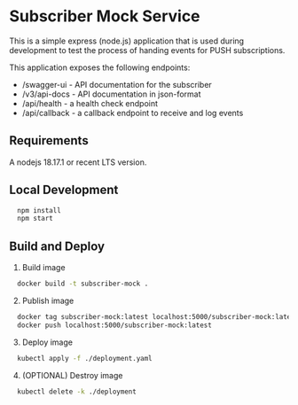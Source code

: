 # Subscriber Mock Service

This is a simple express (node.js) application that is used during development to test the process of handing events for PUSH subscriptions.

This application exposes the following endpoints:
- /swagger-ui - API documentation for the subscriber
- /v3/api-docs - API documentation in json-format
- /api/health - a health check endpoint
- /api/callback - a callback endpoint to receive and log events

## Requirements

A nodejs 18.17.1 or recent LTS version.

## Local Development
```bash
  npm install
  npm start
```

## Build and Deploy

1. Build image
  ```bash
    docker build -t subscriber-mock .
  ```

2. Publish image
  ```bash
    docker tag subscriber-mock:latest localhost:5000/subscriber-mock:latest
    docker push localhost:5000/subscriber-mock:latest
  ```

3. Deploy image
  ```bash
    kubectl apply -f ./deployment.yaml
  ```

4. (OPTIONAL) Destroy image
  ```bash
    kubectl delete -k ./deployment
  ```
